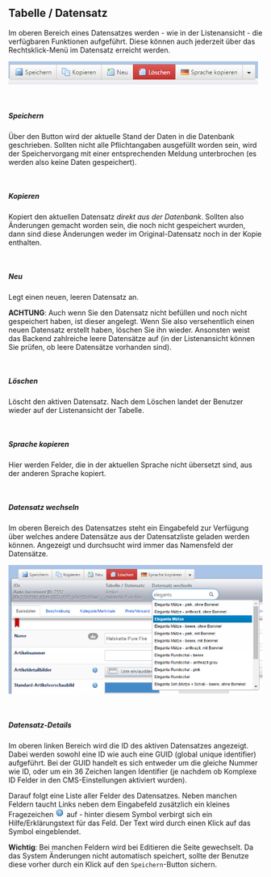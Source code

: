## Tabelle / Datensatz

Im oberen Bereich eines Datensatzes werden - wie in der Listenansicht - die verfügbaren Funktionen aufgeführt. Diese können auch jederzeit über das Rechtsklick-Menü im Datensatz erreicht werden.

![](/assets/datensatz_funktionen.png)

<br>

##### Speichern

Über den Button wird der aktuelle Stand der Daten in die Datenbank geschrieben. Sollten nicht alle Pflichtangaben ausgefüllt worden sein, wird der Speichervorgang mit einer entsprechenden Meldung unterbrochen (es werden also keine Daten gespeichert).

<br>


##### Kopieren

Kopiert den aktuellen Datensatz *direkt aus der Datenbank*. Sollten also Änderungen gemacht worden sein, die noch nicht gespeichert wurden, dann sind diese Änderungen weder im Original-Datensatz noch in der Kopie enthalten.

<br>

##### Neu

Legt einen neuen, leeren Datensatz an.

**ACHTUNG**: Auch wenn Sie den Datensatz nicht befüllen und noch nicht gespeichert haben, ist dieser angelegt. Wenn Sie also versehentlich einen neuen Datensatz erstellt haben, löschen Sie ihn wieder. Ansonsten weist das Backend zahlreiche leere Datensätze auf (in der Listenansicht können Sie prüfen, ob leere Datensätze vorhanden sind).

<br>

##### Löschen

Löscht den aktiven Datensatz. Nach dem Löschen landet der Benutzer wieder auf der Listenansicht der Tabelle.

<br>

##### Sprache kopieren

Hier werden Felder, die in der aktuellen Sprache nicht übersetzt sind, aus der anderen Sprache kopiert.

<br>

##### Datensatz wechseln

Im oberen Bereich des Datensatzes steht ein Eingabefeld zur Verfügung über welches andere Datensätze aus der Datensatzliste geladen werden können. Angezeigt und durchsucht wird immer das Namensfeld der Datensätze.

![](/assets/datensatz_wechseln.png)

<br>

##### Datensatz-Details

Im oberen linken Bereich wird die ID des aktiven Datensatzes angezeigt. Dabei werden sowohl eine ID wie auch eine GUID (global unique identifier) aufgeführt. Bei der GUID handelt es sich entweder um die gleiche Nummer wie ID, oder um ein 36 Zeichen langen Identifier (je nachdem ob Komplexe ID Felder in den CMS-Einstellungen aktiviert wurden).

Darauf folgt eine Liste aller Felder des Datensatzes. Neben manchen Feldern taucht Links neben dem Eingabefeld zusätzlich ein kleines Fragezeichen ![](/assets/hilfe.png) auf - hinter diesem Symbol verbirgt sich ein Hilfe/Erklärungstext für das Feld. Der Text wird durch einen Klick auf das Symbol eingeblendet.

**Wichtig**: Bei manchen Feldern wird bei Editieren die Seite gewechselt. Da das System Änderungen nicht automatisch speichert, sollte der Benutze diese vorher durch ein Klick auf den `Speichern`-Button sichern.